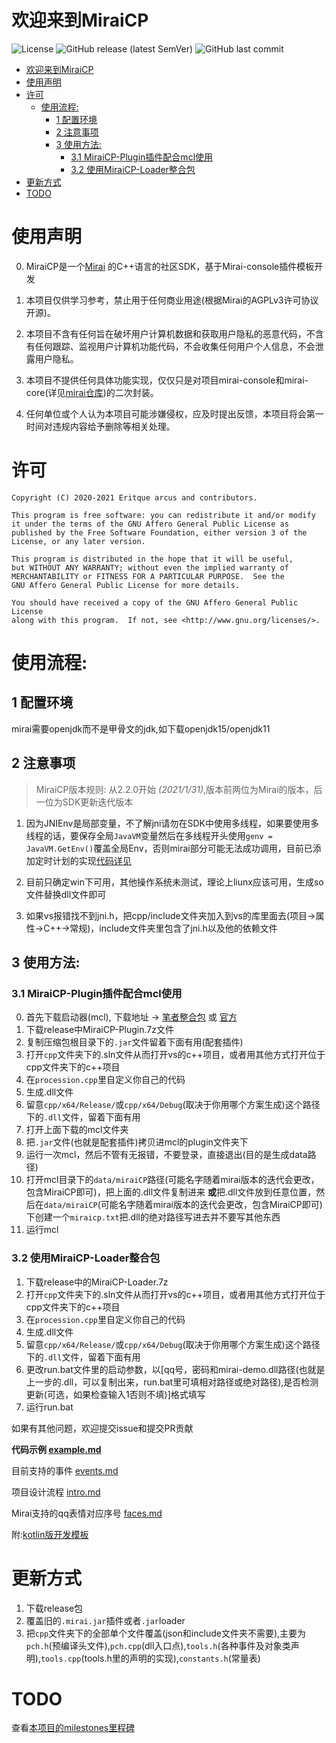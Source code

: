 # 欢迎来到MiraiCP
![License](https://img.shields.io/github/license/Nambers/MiraiCP)  ![GitHub release (latest SemVer)](https://img.shields.io/github/v/release/Nambers/MiraiCP) ![GitHub last commit](https://img.shields.io/github/last-commit/Nambers/MiraiCP)

* [欢迎来到MiraiCP](#欢迎来到miraicp)
* [使用声明](#使用声明)
* [许可](#许可)
  * [使用流程:](#使用流程)
    * [1 配置环境](#1-配置环境)
    * [2 注意事项](#2-注意事项)
    * [3 使用方法:](#3-使用方法)
      * [3\.1 MiraiCP-Plugin插件配合mcl使用](#31-MiraiCP-Plugin插件配合mcl使用)
      * [3\.2 使用MiraiCP-Loader整合包](#32-使用MiraiCP-Loader整合包)
* [更新方式](#更新方式)
* [TODO](#todo)

# 使用声明

0. MiraiCP是一个[Mirai](https://github.com/mamoe/mirai) 的C++语言的社区SDK，基于Mirai-console插件模板开发

1. 本项目仅供学习参考，禁止用于任何商业用途(根据Mirai的AGPLv3许可协议开源)。

2. 本项目不含有任何旨在破坏用户计算机数据和获取用户隐私的恶意代码，不含有任何跟踪、监视用户计算机功能代码，不会收集任何用户个人信息，不会泄露用户隐私。

3. 本项目不提供任何具体功能实现，仅仅只是对项目mirai-console和mirai-core(详见[mirai仓库](https://github.com/mamoe/mirai))的二次封装。

4. 任何单位或个人认为本项目可能涉嫌侵权，应及时提出反馈，本项目将会第一时间对违规内容给予删除等相关处理。

# 许可
```
Copyright (C) 2020-2021 Eritque arcus and contributors.

This program is free software: you can redistribute it and/or modify
it under the terms of the GNU Affero General Public License as
published by the Free Software Foundation, either version 3 of the
License, or any later version.

This program is distributed in the hope that it will be useful,
but WITHOUT ANY WARRANTY; without even the implied warranty of
MERCHANTABILITY or FITNESS FOR A PARTICULAR PURPOSE.  See the
GNU Affero General Public License for more details.

You should have received a copy of the GNU Affero General Public License
along with this program.  If not, see <http://www.gnu.org/licenses/>.
```
# 使用流程:

## 1 配置环境
mirai需要openjdk而不是甲骨文的jdk,如下载openjdk15/openjdk11

## 2 注意事项

> MiraiCP版本规则: 从2.2.0开始 *(2021/1/31)*,版本前两位为Mirai的版本，后一位为SDK更新迭代版本

1. 因为JNIEnv是局部变量，不了解jni请勿在SDK中使用多线程，如果要使用多线程的话，要保存全局`JavaVM`变量然后在多线程开头使用`genv = JavaVM.GetEnv()`覆盖全局Env，否则mirai部分可能无法成功调用，目前已添加定时计划的实现[代码详见](https://github.com/Nambers/MiraiCP/blob/master/doc/example.md#%E6%89%A7%E8%A1%8C%E5%AE%9A%E6%97%B6%E4%BB%BB%E5%8A%A1)

2. 目前只确定win下可用，其他操作系统未测试，理论上liunx应该可用，生成so文件替换dll文件即可

3. 如果vs报错找不到jni.h，把cpp/include文件夹加入到vs的库里面去(项目->属性->C++->常规)，include文件夹里包含了jni.h以及他的依赖文件

## 3 使用方法:

### 3.1 MiraiCP-Plugin插件配合mcl使用
0. 首先下载启动器(mcl), 下载地址 -> [笔者整合包](https://github.com/Nambers/MiraiEXE) 或 [官方](https://github.com/iTXTech/mirai-console-loader/)
1. 下载release中MiraiCP-Plugin.7z文件
2. 复制压缩包根目录下的`.jar`文件留着下面有用(配套插件)
3. 打开`cpp`文件夹下的.sln文件从而打开vs的c++项目，或者用其他方式打开位于cpp文件夹下的c++项目
4. 在`procession.cpp`里自定义你自己的代码
5. 生成.dll文件
6. 留意`cpp/x64/Release/`或`cpp/x64/Debug`(取决于你用哪个方案生成)这个路径下的`.dll`文件，留着下面有用
7. 打开上面下载的mcl文件夹
8. 把`.jar`文件(也就是配套插件)拷贝进mcl的plugin文件夹下
9. 运行一次mcl，然后不管有无报错，不要登录，直接退出(目的是生成data路径)
10. 打开mcl目录下的`data/miraiCP`路径(可能名字随着mirai版本的迭代会更改，包含MiraiCP即可)，把上面的.dll文件复制进来
	**或**把.dll文件放到任意位置，然后在`data/miraiCP`(可能名字随着mirai版本的迭代会更改，包含MiraiCP即可)下创建一个`miraicp.txt`把.dll的绝对路径写进去并不要写其他东西
11. 运行mcl

### 3.2 使用MiraiCP-Loader整合包
1. 下载release中的MiraiCP-Loader.7z
2. 打开`cpp`文件夹下的.sln文件从而打开vs的c++项目，或者用其他方式打开位于cpp文件夹下的c++项目
3. 在`procession.cpp`里自定义你自己的代码
4. 生成.dll文件
5. 留意`cpp/x64/Release/`或`cpp/x64/Debug`(取决于你用哪个方案生成)这个路径下的`.dll`文件，留着下面有用
6. 更改run.bat文件里的启动参数，以\[qq号，密码和mirai-demo.dll路径(也就是上一步的.dll，可以复制出来，run.bat里可填相对路径或绝对路径),是否检测更新(可选，如果检查输入1否则不填)\]格式填写
7. 运行run.bat


如果有其他问题，欢迎提交issue和提交PR贡献

**代码示例 [example.md](https://github.com/Nambers/MiraiCP/blob/master/doc/example.md)**

目前支持的事件 [events.md](https://github.com/Nambers/MiraiCP/blob/master/doc/events.md)

项目设计流程 [intro.md](https://github.com/Nambers/MiraiCP/blob/master/doc/intro.md)

Mirai支持的qq表情对应序号 [faces.md](https://github.com/Nambers/MiraiCP/blob/master/doc/faces.md)

附:[kotlin版开发模板](https://github.com/Nambers/mirai_kotlin_example)

# 更新方式
1. 下载release包
2. 覆盖旧的`.mirai.jar`插件或者`.jar`loader
3. 把`cpp`文件夹下的全部单个文件覆盖(json和include文件夹不需要),主要为`pch.h`(预编译头文件),`pch.cpp`(dll入口点),`tools.h`(各种事件及对象类声明),`tools.cpp`(tools.h里的声明的实现),`constants.h`(常量表)
# TODO
查看[本项目的milestones里程碑](https://github.com/Nambers/MiraiCP/milestones)
